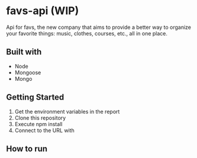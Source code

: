 # favs-api (WIP)
Api for favs, the new company that aims to provide a better way to organize your favorite things: music, clothes, courses, etc., all in one place. 

## Built with
- Node
- Mongoose
- Mongo

## Getting Started
1. Get the environment variables in the report
2. Clone this repository
3. Execute npm install
4. Connect to the URL with 

## How to run

